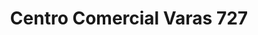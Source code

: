 ---
title: "Centro Comercial Varas 727"
url: /puerto-montt/centro-comercial-varas-727/
shop: Einkaufszentrum
---